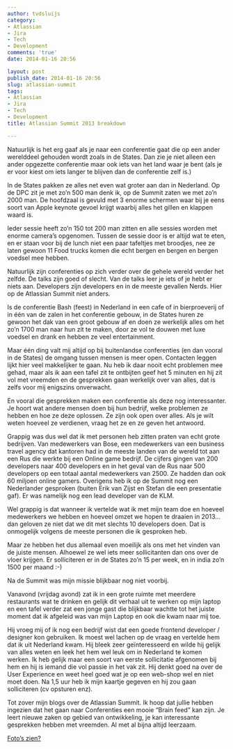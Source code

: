 ```yaml
---
author: tvdsluijs
category:
- Atlassian
- Jira
- Tech
- Development
comments: 'true'
date: 2014-01-16 20:56

layout: post
publish_date: 2014-01-16 20:56
slug: atlassian-summit
tags:
- Atlassian
- Jira
- Tech
- Development
title: Atlassian Summit 2013 breakdown

---
```

Natuurlijk is het erg gaaf als je naar een conferentie gaat die op een ander
werelddeel gehouden wordt zoals in de States. Dan zie je niet alleen een ander
opgezette conferentie maar ook iets van het land waar je bent (als je er voor
kiest om iets langer te blijven dan de conferentie zelf is.)

In de States pakken ze alles net even wat groter aan dan in Nederland. Op de
DPC zit je met zo’n 500 man denk ik, op de Summit zaten we met zo’n 2000 man.
De hoofdzaal is gevuld met 3 enorme schermen waar bij je eens soort van Apple
keynote gevoel krijgt waarbij alles het gillen en klappen waard is.

Ieder sessie heeft zo’n 150 tot 200 man zitten en alle sessies worden met
enorme camera’s opgenomen. Tussen de sessie door is er altijd wat te eten, en
er staan voor bij de lunch niet een paar tafeltjes met broodjes, nee ze laten
gewoon 11 Food trucks komen die echt bergen en bergen en bergen voedsel mee
hebben.

Natuurlijk zijn conferenties op zich verder over de gehele wereld verder het
zelfde. De talks zijn goed of slecht. Van de talks leer je iets of je hebt er
niets aan. Developers zijn developers en in de meeste gevallen Nerds. Hier op
de Atlassian Summit niet anders.

Is de conferentie Bash (feest) in Nederland in een cafe of in bierproeverij of
in één van de zalen in het conferentie gebouw, in de States huren ze gewoon
het dak van een groot gebouw af en doen ze werkelijk alles om het zo’n 1700
man naar hun zit te maken, door ze vol te douwen met luxe voedsel en drank en
hebben ze veel entertainment.

Maar één ding valt mij altijd op bij buitenlandse conferenties (en dan vooral
in de States) de omgang tussen mensen is meer open. Contacten leggen lijkt
hier veel makkelijker te gaan. Nu heb ik daar nooit echt problemen mee gehad,
maar als ik aan een tafel zit te ontbijten geef het 5 minuten en hij zit vol
met vreemden en de gesprekken gaan werkelijk over van alles, dat is zelfs voor
mij enigszins onverwacht.

En vooral die gesprekken maken een conferentie als deze nog interessanter. Je
hoort wat andere mensen doen bij hun bedrijf, welke problemen ze hebben en hoe
ze deze oplossen. Ze zijn ook open over alles. Als je wilt weten hoeveel ze
verdienen, vraag het ze en ze geven het antwoord.

Grappig was dus wel dat ik met personen heb zitten praten van echt grote
bedrijven. Van medewerkers van Bose, een medewerkers van een business travel
agency dat kantoren had in de meeste landen van de wereld tot aan een Rus die
werkte bij een Online game bedrijf. De cijfers gingen van 200 developers naar
400 developers en in het geval van de Rus naar 500 developers op een totaal
aantal medewerkers van 2500. Ze hadden dan ook 60 miljoen online gamers.
Overigens heb ik op de Summit nog een Nederlander gesproken (buiten Erik van
Zijst en Stefan die een presentatie gaf). Er was namelijk nog een lead
developer van de KLM.

Wel grappig is dat wanneer ik vertelde wat ik met mijn team doe en hoeveel
medewerkers we hebben en hoeveel omzet we hopen te draaien in 2013… dan
geloven ze niet dat we dit met slechts 10 developers doen. Dat is onmogelijk
volgens de meeste personen die ik gesproken heb.

Maar ze hebben het dus allemaal even moeilijk als ons met het vinden van de
juiste mensen. Alhoewel ze wel iets meer sollicitanten dan ons over de vloer
krijgen. Er solliciteren er in de States zo’n 15 per week, en in india zo’n
1500 per maand :-)  
  
Na de Summit was mijn missie blijkbaar nog niet voorbij.

Vanavond (vrijdag avond) zat ik in een grote ruimte met meerdere restaurants
wat te drinken en gelijk dit verhaal uit te werken op mijn laptop en een tafel
verder zat een jonge gast die blijkbaar wachtte tot het juiste moment dat ik
afgeleid was van mijn Laptop en ook die kwam naar mij toe.

Hij vroeg mij of ik nog een bedrijf wist dat een goede frontend developer /
designer kon gebruiken. Ik moest wel lachen op de vraag en vertelde hem dat ik
uit Nederland kwam. Hij bleek zeer geïnteresseerd en wilde hij gelijk van
alles weten en leek het hem wel leuk om in Nederland te komen werken. Ik heb
gelijk maar een soort van eerste sollicitatie afgenomen bij hem en hij is
iemand die vol passie in het vak zit. Hij denkt goed na over de User
Experience en weet heel goed wat je op een web-shop wel en niet moet doen. Na
1,5 uur heb ik mijn kaartje gegeven en hij zou gaan solliciteren (cv opsturen
enz).

Tot zover mijn blogs over de Atlassian Summit. Ik hoop dat jullie hebben
ingezien dat het gaan naar Conferenties een mooie “Brain feed” kan zijn. Je
leert nieuwe zaken op gebied van ontwikkeling, je kan interessante gesprekken
hebben met vreemden. Al met al bijna altijd leerzaam.

[Foto’s zien?](http://www.flickr.com/photos/tvds/sets/72157639653073306/)

